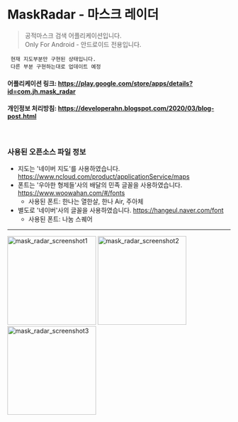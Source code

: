 # MaskRadar - 마스크 레이더
> 공적마스크 검색 어플리케이션입니다.   
> Only For Android - 안드로이드 전용입니다.

     현재 지도부분만 구현된 상태입니다.   
     다른 부분 구현하는대로 업데이트 예정
  
#### 어플리케이션 링크: <https://play.google.com/store/apps/details?id=com.jh.mask_radar>   
#### 개인정보 처리방침: <https://developerahn.blogspot.com/2020/03/blog-post.html>   
&nbsp;
### 사용된 오픈소스 파일 정보
* 지도는 '네이버 지도'를 사용하였습니다. <https://www.ncloud.com/product/applicationService/maps>   
* 폰트는 '우아한 형제들'사의 배달의 민족 글꼴을 사용하였습니다. <https://www.woowahan.com/#/fonts>   
  + 사용된 폰트: 한나는 열한살, 한나 Air, 주아체
* 별도로 '네이버'사의 글꼴을 사용하였습니다. <https://hangeul.naver.com/font>
  + 사용된 폰트: 나눔 스퀘어   
* * *
<img width="200" alt="mask_radar_screenshot1" src="https://user-images.githubusercontent.com/39452092/79042879-4a02d800-7c36-11ea-9f58-b67c30b226f4.png">
<img width="200" alt="mask_radar_screenshot2" src="https://user-images.githubusercontent.com/39452092/79042880-4e2ef580-7c36-11ea-8a85-2bd36b73a748.png">
<img width="200" alt="mask_radar_screenshot3" src="https://user-images.githubusercontent.com/39452092/79042881-4f602280-7c36-11ea-8786-fa543814142d.png">
